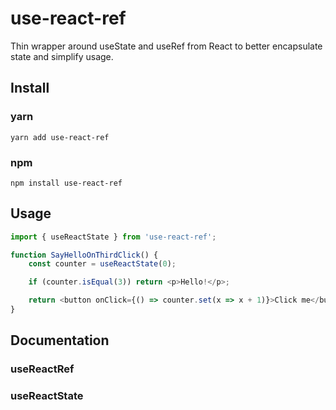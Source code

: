 # use-react-ref

Thin wrapper around useState and useRef from React to better encapsulate state and simplify usage.

## Install

### yarn

```shell
yarn add use-react-ref
```

### npm

```shell
npm install use-react-ref
```

## Usage

```typescript jsx
import { useReactState } from 'use-react-ref';

function SayHelloOnThirdClick() {
    const counter = useReactState(0);

    if (counter.isEqual(3)) return <p>Hello!</p>;

    return <button onClick={() => counter.set(x => x + 1)}>Click me</button>;
}
```

## Documentation

### useReactRef

### useReactState
